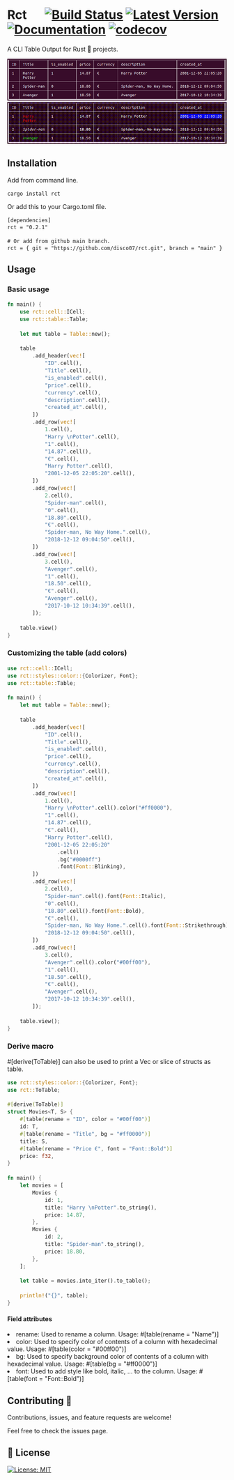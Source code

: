 # Rct &emsp; [![Build Status]][actions] [![Latest Version]][crates.io] [![Documentation]][Doc] [![codecov]][Cover]

[Build Status]: https://github.com/disco07/rct/actions/workflows/build.yml/badge.svg?branch=main
[actions]: https://github.com/disco07/rct/actions/workflows/build.yml
[Latest Version]: https://img.shields.io/crates/v/rct.svg
[crates.io]: https://crates.io/crates/rct
[Documentation]: https://docs.rs/rct/badge.svg 
[Doc]: https://docs.rs/rct/
[codecov]: https://codecov.io/gh/disco07/rct/branch/main/graph/badge.svg
[Cover]: https://codecov.io/gh/disco07/rct

A CLI Table Output for Rust 🦀 projects.

![Basic table](rct/images/basic.png)
![Color table](rct/images/color_table.gif)

## Installation
Add from command line.
```
cargo install rct
```
Or add this to your Cargo.toml file.
```
[dependencies]
rct = "0.2.1"

# Or add from github main branch.
rct = { git = "https://github.com/disco07/rct.git", branch = "main" }

```

## Usage
### Basic usage
```rust
fn main() {
    use rct::cell::ICell;
    use rct::table::Table;

    let mut table = Table::new();

    table
        .add_header(vec![
            "ID".cell(),
            "Title".cell(),
            "is_enabled".cell(),
            "price".cell(),
            "currency".cell(),
            "description".cell(),
            "created_at".cell(),
        ])
        .add_row(vec![
            1.cell(),
            "Harry \nPotter".cell(),
            "1".cell(),
            "14.87".cell(),
            "€".cell(),
            "Harry Potter".cell(),
            "2001-12-05 22:05:20".cell(),
        ])
        .add_row(vec![
            2.cell(),
            "Spider-man".cell(),
            "0".cell(),
            "18.80".cell(),
            "€".cell(),
            "Spider-man, No Way Home.".cell(),
            "2018-12-12 09:04:50".cell(),
        ])
        .add_row(vec![
            3.cell(),
            "Avenger".cell(),
            "1".cell(),
            "18.50".cell(),
            "€".cell(),
            "Avenger".cell(),
            "2017-10-12 10:34:39".cell(),
        ]);

    table.view()
}
```

### Customizing the table (add colors)
```rust
use rct::cell::ICell;
use rct::styles::color::{Colorizer, Font};
use rct::table::Table;

fn main() {
    let mut table = Table::new();

    table
        .add_header(vec![
            "ID".cell(),
            "Title".cell(),
            "is_enabled".cell(),
            "price".cell(),
            "currency".cell(),
            "description".cell(),
            "created_at".cell(),
        ])
        .add_row(vec![
            1.cell(),
            "Harry \nPotter".cell().color("#ff0000"),
            "1".cell(),
            "14.87".cell(),
            "€".cell(),
            "Harry Potter".cell(),
            "2001-12-05 22:05:20"
                .cell()
                .bg("#0000ff")
                .font(Font::Blinking),
        ])
        .add_row(vec![
            2.cell(),
            "Spider-man".cell().font(Font::Italic),
            "0".cell(),
            "18.80".cell().font(Font::Bold),
            "€".cell(),
            "Spider-man, No Way Home.".cell().font(Font::Strikethrough),
            "2018-12-12 09:04:50".cell(),
        ])
        .add_row(vec![
            3.cell(),
            "Avenger".cell().color("#00ff00"),
            "1".cell(),
            "18.50".cell(),
            "€".cell(),
            "Avenger".cell(),
            "2017-10-12 10:34:39".cell(),
        ]);

    table.view();
}

```

### Derive macro

#[derive(ToTable)] can also be used to print a Vec or slice of structs as table.
```rust
use rct::styles::color::{Colorizer, Font};
use rct::ToTable;

#[derive(ToTable)]
struct Movies<T, S> {
    #[table(rename = "ID", color = "#00ff00")]
    id: T,
    #[table(rename = "Title", bg = "#ff0000")]
    title: S,
    #[table(rename = "Price €", font = "Font::Bold")]
    price: f32,
}

fn main() {
    let movies = [
        Movies {
            id: 1,
            title: "Harry \nPotter".to_string(),
            price: 14.87,
        },
        Movies {
            id: 2,
            title: "Spider-man".to_string(),
            price: 18.80,
        },
    ];

    let table = movies.into_iter().to_table();

    println!("{}", table);
}
```
#### Field attributes
<li>rename: Used to rename a column. Usage: #[table(rename = "Name")]</li>
<li>color: Used to specify color of contents of a column with hexadecimal value. Usage: #[table(color = "#00ff00")]</li>
<li>bg: Used to specify background color of contents of a column with hexadecimal value. Usage: #[table(bg = "#ff0000")]</li>
<li>font: Used to add style like bold, italic, ... to the column. Usage: #[table(font = "Font::Bold")]</li>


## Contributing 🤝
Contributions, issues, and feature requests are welcome!

Feel free to check the issues page.

## 📝 License
[![License: MIT](https://img.shields.io/badge/License-MIT-yellow.svg)](https://opensource.org/licenses/MIT)
